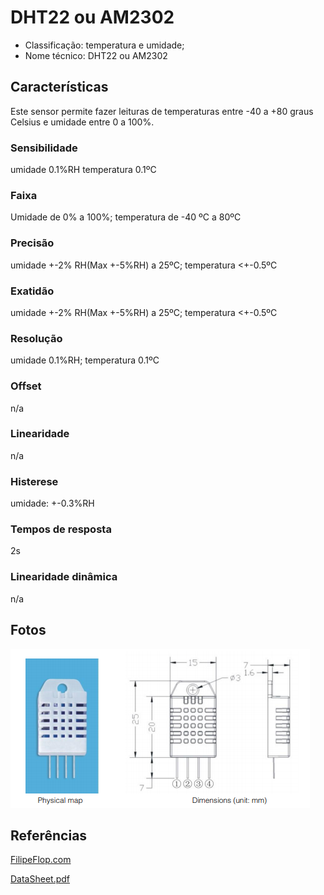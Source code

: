 # DHT22 ou AM2302

- Classificação: temperatura e umidade; 
- Nome técnico: DHT22 ou AM2302

## Características

Este sensor permite fazer leituras de temperaturas entre -40 a +80 graus Celsius e umidade entre 0 a 100%.

### Sensibilidade

umidade 0.1%RH
temperatura 0.1ºC

### Faixa

Umidade de 0% a 100%; temperatura de -40 ºC a 80ºC

### Precisão

umidade +-2% RH(Max +-5%RH) a 25ºC;
temperatura <+-0.5ºC

### Exatidão

umidade +-2% RH(Max +-5%RH) a 25ºC;
temperatura <+-0.5ºC

### Resolução

umidade 0.1%RH;
temperatura 0.1ºC

### Offset

n/a

### Linearidade

n/a

### Histerese

umidade: +-0.3%RH

### Tempos de resposta

2s

### Linearidade dinâmica

n/a

## Fotos

![DHT22](imgs/dht22.png)

## Referências

[FilipeFlop.com](https://img.filipeflop.com/files/download/Datasheet_DHT22_AM2302.pdf)

[DataSheet.pdf](https://datasheetspdf.com/datasheet/DHT22.html)
